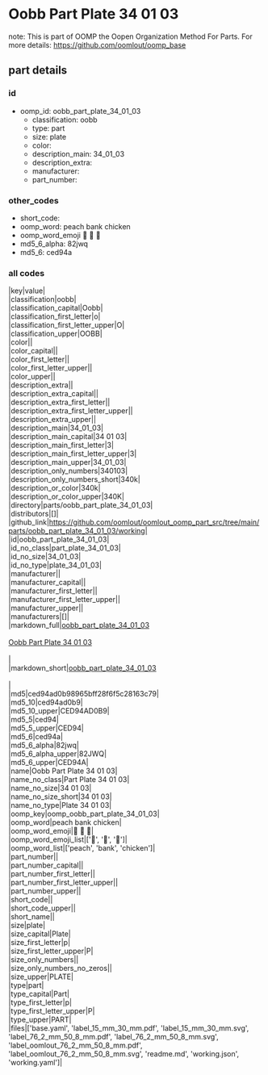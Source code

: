 # Oobb Part Plate 34 01 03  

note: This is part of OOMP the Oopen Organization Method For Parts. For more details: https://github.com/oomlout/oomp_base

##  part details





### id
* oomp_id: oobb_part_plate_34_01_03
  * classification: oobb
  * type: part
  * size: plate
  * color: 
  * description_main: 34_01_03
  * description_extra: 
  * manufacturer: 
  * part_number: 

### other_codes
* short_code: 
* oomp_word: peach bank chicken
* oomp_word_emoji :peach: :bank: :chicken:
* md5_6_alpha: 82jwq
* md5_6: ced94a

### all codes 
|key|value|  
|classification|oobb|  
|classification_capital|Oobb|  
|classification_first_letter|o|  
|classification_first_letter_upper|O|  
|classification_upper|OOBB|  
|color||  
|color_capital||  
|color_first_letter||  
|color_first_letter_upper||  
|color_upper||  
|description_extra||  
|description_extra_capital||  
|description_extra_first_letter||  
|description_extra_first_letter_upper||  
|description_extra_upper||  
|description_main|34_01_03|  
|description_main_capital|34 01 03|  
|description_main_first_letter|3|  
|description_main_first_letter_upper|3|  
|description_main_upper|34_01_03|  
|description_only_numbers|340103|  
|description_only_numbers_short|340k|  
|description_or_color|340k|  
|description_or_color_upper|340K|  
|directory|parts/oobb_part_plate_34_01_03|  
|distributors|[]|  
|github_link|https://github.com/oomlout/oomlout_oomp_part_src/tree/main/parts/oobb_part_plate_34_01_03/working|  
|id|oobb_part_plate_34_01_03|  
|id_no_class|part_plate_34_01_03|  
|id_no_size|34_01_03|  
|id_no_type|plate_34_01_03|  
|manufacturer||  
|manufacturer_capital||  
|manufacturer_first_letter||  
|manufacturer_first_letter_upper||  
|manufacturer_upper||  
|manufacturers|[]|  
|markdown_full|[oobb_part_plate_34_01_03](https://github.com/oomlout/oomlout_oomp_part_src/tree/main/parts/oobb_part_plate_34_01_03/working)<br>[](https://github.com/oomlout/oomlout_oomp_part_src/tree/main/parts/oobb_part_plate_34_01_03/working)<br>[Oobb Part Plate 34 01 03](https://github.com/oomlout/oomlout_oomp_part_src/tree/main/parts/oobb_part_plate_34_01_03/working)<br><br>|  
|markdown_short|[oobb_part_plate_34_01_03](https://github.com/oomlout/oomlout_oomp_part_src/tree/main/parts/oobb_part_plate_34_01_03/working)<br><br>|  
|md5|ced94ad0b98965bff28f6f5c28163c79|  
|md5_10|ced94ad0b9|  
|md5_10_upper|CED94AD0B9|  
|md5_5|ced94|  
|md5_5_upper|CED94|  
|md5_6|ced94a|  
|md5_6_alpha|82jwq|  
|md5_6_alpha_upper|82JWQ|  
|md5_6_upper|CED94A|  
|name|Oobb Part Plate 34 01 03|  
|name_no_class|Part Plate 34 01 03|  
|name_no_size|34 01 03|  
|name_no_size_short|34 01 03|  
|name_no_type|Plate 34 01 03|  
|oomp_key|oomp_oobb_part_plate_34_01_03|  
|oomp_word|peach bank chicken|  
|oomp_word_emoji|:peach: :bank: :chicken:|  
|oomp_word_emoji_list|[':peach:', ':bank:', ':chicken:']|  
|oomp_word_list|['peach', 'bank', 'chicken']|  
|part_number||  
|part_number_capital||  
|part_number_first_letter||  
|part_number_first_letter_upper||  
|part_number_upper||  
|short_code||  
|short_code_upper||  
|short_name||  
|size|plate|  
|size_capital|Plate|  
|size_first_letter|p|  
|size_first_letter_upper|P|  
|size_only_numbers||  
|size_only_numbers_no_zeros||  
|size_upper|PLATE|  
|type|part|  
|type_capital|Part|  
|type_first_letter|p|  
|type_first_letter_upper|P|  
|type_upper|PART|  
|files|['base.yaml', 'label_15_mm_30_mm.pdf', 'label_15_mm_30_mm.svg', 'label_76_2_mm_50_8_mm.pdf', 'label_76_2_mm_50_8_mm.svg', 'label_oomlout_76_2_mm_50_8_mm.pdf', 'label_oomlout_76_2_mm_50_8_mm.svg', 'readme.md', 'working.json', 'working.yaml']|  
